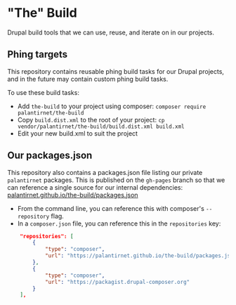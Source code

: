 # "The" Build

Drupal build tools that we can use, reuse, and iterate on in our projects.

## Phing targets

This repository contains reusable phing build tasks for our Drupal projects, and in the future may contain custom phing build tasks.

To use these build tasks:
* Add `the-build` to your project using composer: `composer require palantirnet/the-build`
* Copy `build.dist.xml` to the root of your project: `cp vendor/palantirnet/the-build/build.dist.xml build.xml`
* Edit your new build.xml to suit the project

## Our packages.json

This repository also contains a packages.json file listing our private `palantirnet` packages. This is published on the `gh-pages` branch so that we can reference a single source for our internal dependencies: [palantirnet.github.io/the-build/packages.json](https://palantirnet.github.io/the-build/packages.json)

* From the command line, you can reference this with composer's `--repository` flag.
* In a `composer.json` file, you can reference this in the `repositories` key:

```json
    "repositories": [
        {
            "type": "composer",
            "url": "https://palantirnet.github.io/the-build/packages.json"
        },
        {
            "type": "composer",
            "url": "https://packagist.drupal-composer.org"
        }
    ],

```

